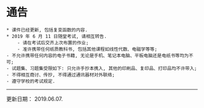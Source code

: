 # 通告

    * 课件已经更新, 包括复变函数的内容.
    * 2019 年 6 月 11 日随堂考试, 请相互转告.
        - 请在考试后交齐上次布置的作业;
        - 准许携带任何纸质教科书, 包括其他课程如线性代数、电磁学等等;
	- 不允许携带任何内容的电子书籍, 无论是手机、笔记本电脑、平板电脑还是电纸书等均为不可;
	- 试题集、习题集受限如下: 只允许手抄本携入, 其他的印刷品、复印品、打印品均不许带入;
	- 不得相互商讨、传抄, 不得通过通讯器材对外联络;
	- 遵守学校的考试规定.

---
更新日期： 2019.06.07.
